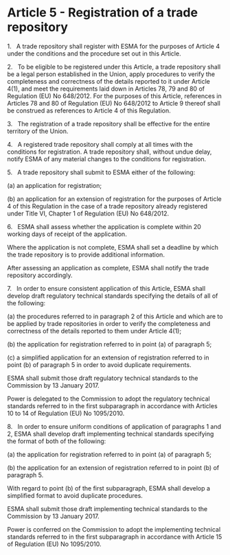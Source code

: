# Article 5 - Registration of a trade repository


1.   A trade repository shall register with ESMA for the purposes of Article 4 under the conditions and the procedure set out in this Article.

2.   To be eligible to be registered under this Article, a trade repository shall be a legal person established in the Union, apply procedures to verify the completeness and correctness of the details reported to it under Article 4(1), and meet the requirements laid down in Articles 78, 79 and 80 of Regulation (EU) No 648/2012. For the purposes of this Article, references in Articles 78 and 80 of Regulation (EU) No 648/2012 to Article 9 thereof shall be construed as references to Article 4 of this Regulation.

3.   The registration of a trade repository shall be effective for the entire territory of the Union.

4.   A registered trade repository shall comply at all times with the conditions for registration. A trade repository shall, without undue delay, notify ESMA of any material changes to the conditions for registration.

5.   A trade repository shall submit to ESMA either of the following:

(a) an application for registration;

(b) an application for an extension of registration for the purposes of Article 4 of this Regulation in the case of a trade repository already registered under Title VI, Chapter 1 of Regulation (EU) No 648/2012.

6.   ESMA shall assess whether the application is complete within 20 working days of receipt of the application.

Where the application is not complete, ESMA shall set a deadline by which the trade repository is to provide additional information.

After assessing an application as complete, ESMA shall notify the trade repository accordingly.

7.   In order to ensure consistent application of this Article, ESMA shall develop draft regulatory technical standards specifying the details of all of the following:

(a) the procedures referred to in paragraph 2 of this Article and which are to be applied by trade repositories in order to verify the completeness and correctness of the details reported to them under Article 4(1);

(b) the application for registration referred to in point (a) of paragraph 5;

(c) a simplified application for an extension of registration referred to in point (b) of paragraph 5 in order to avoid duplicate requirements.

ESMA shall submit those draft regulatory technical standards to the Commission by 13 January 2017.

Power is delegated to the Commission to adopt the regulatory technical standards referred to in the first subparagraph in accordance with Articles 10 to 14 of Regulation (EU) No 1095/2010.

8.   In order to ensure uniform conditions of application of paragraphs 1 and 2, ESMA shall develop draft implementing technical standards specifying the format of both of the following:

(a) the application for registration referred to in point (a) of paragraph 5;

(b) the application for an extension of registration referred to in point (b) of paragraph 5.

With regard to point (b) of the first subparagraph, ESMA shall develop a simplified format to avoid duplicate procedures.

ESMA shall submit those draft implementing technical standards to the Commission by 13 January 2017.

Power is conferred on the Commission to adopt the implementing technical standards referred to in the first subparagraph in accordance with Article 15 of Regulation (EU) No 1095/2010.
